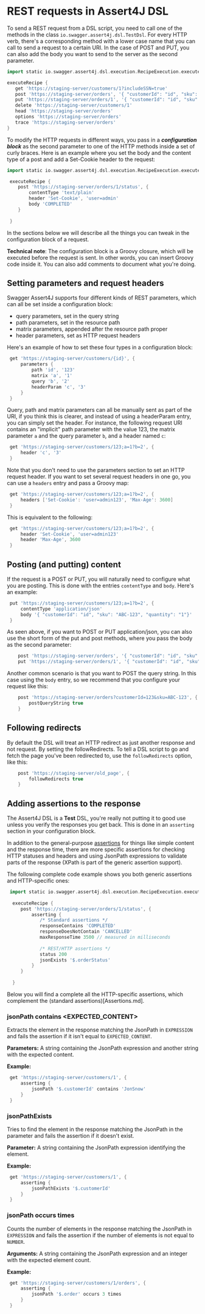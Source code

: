 # REST requests in Assert4J DSL

To send a REST request from a DSL script, you need to call one of the methods in the class 
```io.swagger.assert4j.dsl.TestDsl```. For every HTTP verb, there's a corresponding method with a lower case
name that you can call to send a request to a certain URI. In the case of POST and PUT, you can also
add the body you want to send to the server as the second parameter.

 ```groovy
 import static io.swagger.assert4j.dsl.execution.RecipeExecution.executeRecipe
 
 executeRecipe {
    get 'https://staging-server/customers/1?includeSSN=true'
    post 'https://staging-server/orders', '{ "customerId": "id", "sku": "ABC-123", "quantity": "1"}'
    put 'https://staging-server/orders/1', '{ "customerId": "id", "sku": "ABC-123", "quantity": "2"}'
    delete 'https://staging-server/customers/1'
    head 'https://staging-server/orders'
    options 'https://staging-server/orders'
    trace 'https://staging-server/orders'
 }
 ```
 
To modify the HTTP requests in different ways, you pass in a ***configuration block*** as the second
parameter to one of the HTTP methods inside a set of curly braces. Here is an example where you set the body and the 
content type of a post and add a Set-Cookie header to the request:
 
 ```groovy
 import static io.swagger.assert4j.dsl.execution.RecipeExecution.executeRecipe
 
  executeRecipe {
     post 'https://staging-server/orders/1/status', {
         contentType 'text/plain'
         header 'Set-Cookie', 'user=admin'
         body 'COMPLETED'
     }
     
  }
  ```
 
In the sections below we will describe all the things you can tweak in the configuration block of a request.
 
**Technical note**: The configuration block is a Groovy closure, which will be executed before the request is sent. 
In other words, you can insert Groovy code inside it. You can also add comments to document what you're doing.
 
 ## Setting parameters and request headers
 
Swagger Assert4J supports four different kinds of REST parameters, which can all be set inside a configuration block:
* query parameters, set in the query string
* path parameters, set in the resource path
* matrix parameters, appended after the resource path proper
* header parameters, set as HTTP request headers

Here's an example of how to set these four types in a configuration block:

```groovy
 get 'https://staging-server/customers/{id}', {
     parameters {
         path 'id', '123'
         matrix 'a', '1'
         query 'b', '2'
         headerParam 'c', '3'
     }
 }
```

Query, path and matrix parameters can all be manually sent as part of the URI, if you think this is clearer, and instead of
using a headerParam entry, you can simply set the header. For instance,
the following request URI contains an "implicit" path parameter with the value 123, the matrix parameter ```a``` 
and the query parameter ```b```, and a header named ```c```:
```groovy
 get 'https://staging-server/customers/123;a=1?b=2', {
     header 'c', '3'
 }
```
Note that you don't need to use the parameters section to set an HTTP request header. If you want to set several request 
headers in one go, you can use a ```headers``` entry and pass a Groovy map:

```groovy
 get 'https://staging-server/customers/123;a=1?b=2', {
     headers ['Set-Cookie': 'user=admin123', 'Max-Age': 3600]
 }
```

This is equivalent to the following:

```groovy
 get 'https://staging-server/customers/123;a=1?b=2', {
     header 'Set-Cookie', 'user=admin123'
     header 'Max-Age', 3600
 }
```

## Posting (and putting) content

If the request is a POST or PUT, you will naturally need to configure what you are posting. This is done with the entries
```contentType``` and ```body```. Here's an example:

```groovy
 put 'https://staging-server/customers/123;a=1?b=2', {
     contentType 'application/json'
     body '{ "customerId": "id", "sku": "ABC-123", "quantity": "1"}'
 }
```

As seen above, if you want to POST or PUT application/json, you can also use the short form of the put and post methods,
where you pass the body as the second parameter:
```groovy
    post 'https://staging-server/orders', '{ "customerId": "id", "sku": "ABC-123", "quantity": "1"}'
    put 'https://staging-server/orders/1', '{ "customerId": "id", "sku": "ABC-123", "quantity": "2"}'
```

Another common scenario is that you want to POST the query string. In this case using the ```body``` entry, so we recommend
that you configure your request like this:
```groovy
    post 'https://staging-server/orders?customerId=123&sku=ABC-123', {
        postQueryString true
    }
```

## Following redirects

By default the DSL will treat an HTTP redirect as just another response and not request. By setting the followRedirects.
To tell a DSL script to go and fetch the page you've been redirected to, use the ```followRedirects``` option, like this:

```groovy
    post 'https://staging-server/old_page', {
        followRedirects true
    }
```

## Adding assertions to the response

The Assert4J DSL is a **Test** DSL, you're really not putting it to good use unless you verify the responses you
get back. This is done in an ```asserting``` section in your configuration block.

In addition to the general-purpose [assertions](Assertions.md) for things like simple content and the response
time, there are more specific assertions for checking HTTP statuses and headers and using JsonPath expressions to validate
parts of the response (XPath is part of the generic assertion support).

The following complete code example shows you both generic assertions and HTTP-specific ones:

```groovy
 import static io.swagger.assert4j.dsl.execution.RecipeExecution.executeRecipe
 
  executeRecipe {
     post 'https://staging-server/orders/1/status', {
         asserting {
            /* Standard assertions */
            responseContains 'COMPLETED'
            responseDoesNotContain 'CANCELLED'
            maxResponseTime 3500 // measured in milliseconds
            
            /* REST/HTTP assertions */
            status 200
            jsonExists '$.orderStatus'
         }
     }
     
  }
  ```

Below you will find a complete all the HTTP-specific assertions, which complement the (standard assertions)[Assertions.md].

### jsonPath <EXPRESSION> contains <EXPECTED_CONTENT>

Extracts the element in the response matching the JsonPath in ```EXPRESSION``` and fails the assertion 
if it isn't equal to ```EXPECTED_CONTENT```.

**Parameters:** A string containing the JsonPath expression and another string with the expected content.

**Example:** 
```groovy
 get 'https://staging-server/customers/1', {
     asserting {
         jsonPath '$.customerId' contains 'JonSnow'
     }
 }
 ```
 
### jsonPathExists
 
 Tries to find the element in the response matching the JsonPath in the parameter and fails the assertion if 
 it doesn't exist.
 
 **Parameter:** A string containing the JsonPath expression identifying the element.
 
 **Example:** 
 ```groovy
  get 'https://staging-server/customers/1', {
      asserting {
          jsonPathExists '$.customerId'
      }
  }
  ```
 
### jsonPath <EXPRESSION> occurs <NUMBER> times

Counts the number of elements in the response matching the JsonPath in ```EXPRESSION``` and fails the assertion 
if the number of elements is not equal to ```NUMBER```.

**Arguments:** A string containing the JsonPath expression and an integer with the expected element count.

**Example:** 
```groovy
 get 'https://staging-server/customers/1/orders', {
     asserting {
         jsonPath '$.order' occurs 3 times
     }
 }
 ```


